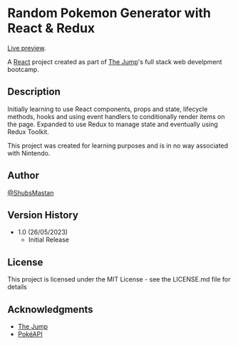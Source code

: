 # Random Pokemon Generator with React & Redux

[Live preview](https://shubsmastan-pokemon-redux.netlify.app).<br />

A [React](https://react.dev) project created as part of [The Jump](https://www.thejump.tech)'s full stack web develpment bootcamp.

## Description

Initially learning to use React components, props and state, lifecycle methods, hooks and using event handlers to conditionally render items on the page. Expanded to use Redux to manage state and eventually using Redux Toolkit.<br />

This project was created for learning purposes and is in no way associated with Nintendo.

## Author

[@ShubsMastan](https://github.com/shubsmastan)

## Version History

- 1.0 (26/05/2023)
  - Initial Release

## License

This project is licensed under the MIT License - see the LICENSE.md file for details

## Acknowledgments

- [The Jump](https://www.thejump.tech)
- [PokéAPI](https://pokeapi.co/)
